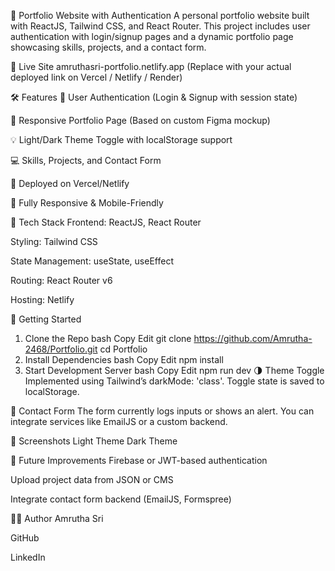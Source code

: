 📌 Portfolio Website with Authentication
A personal portfolio website built with ReactJS, Tailwind CSS, and React Router. This project includes user authentication with login/signup pages and a dynamic portfolio page showcasing skills, projects, and a contact form.

🔗 Live Site
amruthasri-portfolio.netlify.app
(Replace with your actual deployed link on Vercel / Netlify / Render)

🛠️ Features
🔐 User Authentication (Login & Signup with session state)

🎨 Responsive Portfolio Page (Based on custom Figma mockup)

💡 Light/Dark Theme Toggle with localStorage support

💻 Skills, Projects, and Contact Form

🚀 Deployed on Vercel/Netlify

📱 Fully Responsive & Mobile-Friendly

🧱 Tech Stack
Frontend: ReactJS, React Router

Styling: Tailwind CSS

State Management: useState, useEffect

Routing: React Router v6

Hosting: Netlify 


🚀 Getting Started
1. Clone the Repo
bash
Copy
Edit
git clone https://github.com/Amrutha-2468/Portfolio.git
cd Portfolio
2. Install Dependencies
bash
Copy
Edit
npm install
3. Start Development Server
bash
Copy
Edit
npm run dev
🌗 Theme Toggle
Implemented using Tailwind’s darkMode: 'class'. Toggle state is saved to localStorage.

📨 Contact Form
The form currently logs inputs or shows an alert. You can integrate services like EmailJS or a custom backend.

📸 Screenshots
Light Theme	Dark Theme

🧠 Future Improvements
Firebase or JWT-based authentication

Upload project data from JSON or CMS

Integrate contact form backend (EmailJS, Formspree)

👩‍💻 Author
Amrutha Sri

GitHub

LinkedIn

